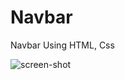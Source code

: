 # Navbar
Navbar Using HTML, Css 


![screen-shot](https://github.com/hailyehzombie/Navbar/assets/116345254/b35bb492-f3a9-41eb-a17c-09f5c3f780d2)
